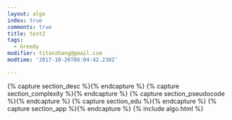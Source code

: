 ```yaml
---
layout: algo
index: true
comments: true
title: test2
tags:
  - Greedy
modifier: titanzhang@gmail.com
modtime: '2017-10-26T08:04:42.230Z'

---
```

{% capture section_desc %}{% endcapture %}
{% capture section_complexity %}{% endcapture %}
{% capture section_pseudocode %}{% endcapture %}
{% capture section_edu %}{% endcapture %}
{% capture section_app %}{% endcapture %}
{% include algo.html %}